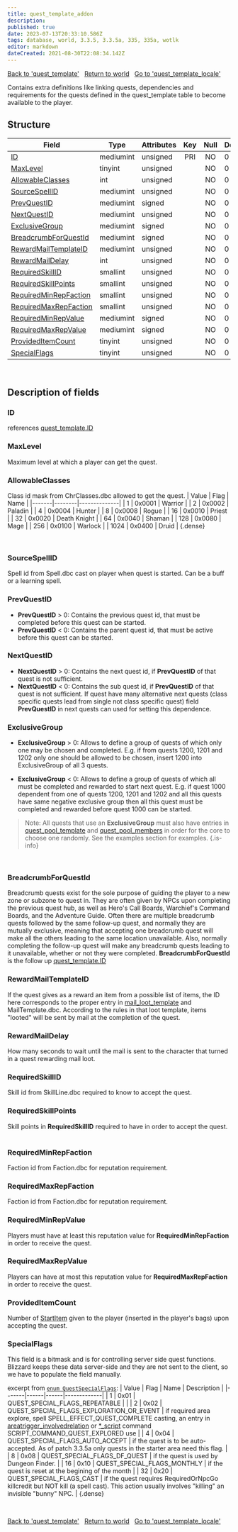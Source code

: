 ```yaml
---
title: quest_template_addon
description: 
published: true
date: 2023-07-13T20:33:10.586Z
tags: database, world, 3.3.5, 3.3.5a, 335, 335a, wotlk
editor: markdown
dateCreated: 2021-08-30T22:08:34.142Z
---
```


<a href="https://trinitycore.info/en/database/335/world/quest_template" class="mt-5 v-btn v-btn--depressed v-btn--flat v-btn--outlined theme--light v-size--default darkblue--text text--lighten-3"><span class="v-btn__content"><i aria-hidden="true" class="v-icon notranslate v-icon--left mdi mdi-arrow-left theme--light"></i><span>Back to 'quest_template'</span></span></a>&nbsp;&nbsp;&nbsp;<a href="https://trinitycore.info/en/database/335/world/home" class="mt-5 v-btn v-btn--depressed v-btn--flat v-btn--outlined theme--light v-size--default darkblue--text text--lighten-3"><span class="v-btn__content"><i aria-hidden="true" class="v-icon notranslate v-icon--left mdi mdi-home-outline theme--light"></i><span>Return to world</span></span></a>&nbsp;&nbsp;&nbsp;<a href="https://trinitycore.info/en/database/335/world/quest_template_locale" class="mt-5 v-btn v-btn--depressed v-btn--flat v-btn--outlined theme--light v-size--default darkblue--text text--lighten-3"><span class="v-btn__content"><span>Go to 'quest_template_locale'</span><i aria-hidden="true" class="v-icon notranslate v-icon--right mdi mdi-arrow-right theme--light"></i></span></a>

Contains extra definitions like linking quests, dependencies and requirements for the quests defined in the quest_template table to become available to the player.

## Structure

| Field | Type | Attributes | Key | Null | Default | Extra | Comment |
| --- | --- | --- | :---: | :---: | --- | --- | --- |
| [ID](#id) | mediumint | unsigned | PRI | NO | 0 |  |  |
| [MaxLevel](#maxlevel) | tinyint | unsigned |  | NO | 0 |  |  |
| [AllowableClasses](#allowableclasses) | int | unsigned |  | NO | 0 |  |  |
| [SourceSpellID](#sourcespellid) | mediumint | unsigned |  | NO | 0 |  |  |
| [PrevQuestID](#prevquestid) | mediumint | signed |  | NO | 0 |  |  |
| [NextQuestID](#nextquestid) | mediumint | unsigned |  | NO | 0 |  |  |
| [ExclusiveGroup](#exclusivegroup) | mediumint | signed |  | NO | 0 |  |  |
| [BreadcrumbForQuestId](#breadcrumbforquestid) | mediumint | signed |  | NO | 0 |  |  |
| [RewardMailTemplateID](#rewardmailtemplateid) | mediumint | unsigned |  | NO | 0 |  |  |
| [RewardMailDelay](#rewardmaildelay) | int | unsigned |  | NO | 0 |  |  |
| [RequiredSkillID](#requiredskillid) | smallint | unsigned |  | NO | 0 |  |  |
| [RequiredSkillPoints](#requiredskillpoints) | smallint | unsigned |  | NO | 0 |  |  |
| [RequiredMinRepFaction](#requiredminrepfaction) | smallint | unsigned |  | NO | 0 |  |  |
| [RequiredMaxRepFaction](#requiredmaxrepfaction) | smallint | unsigned |  | NO | 0 |  |  |
| [RequiredMinRepValue](#requiredminrepvalue) | mediumint | signed |  | NO | 0 |  |  |
| [RequiredMaxRepValue](#requiredmaxrepvalue) | mediumint | signed |  | NO | 0 |  |  |
| [ProvidedItemCount](#provideditemcount) | tinyint | unsigned |  | NO | 0 |  |  |
| [SpecialFlags](#specialflags) | tinyint | unsigned |  | NO | 0 |  |  |
&nbsp;
## Description of fields

### ID
references [quest_template.ID](../world/quest_template#id)
&nbsp;

### MaxLevel
Maximum level at which a player can get the quest.
&nbsp;

### AllowableClasses
Class id mask from ChrClasses.dbc allowed to get the quest.
| Value | Flag   | Name         |
|-------|--------|--------------|
|     1 | 0x0001 | Warrior      |
|     2 | 0x0002 | Paladin      |
|     4 | 0x0004 | Hunter       |
|     8 | 0x0008 | Rogue        |
|    16 | 0x0010 | Priest       |
|    32 | 0x0020 | Death Knight |
|    64 | 0x0040 | Shaman       |
|   128 | 0x0080 | Mage         |
|   256 | 0x0100 | Warlock      |
|  1024 | 0x0400 | Druid        |
{.dense}

&nbsp;

### SourceSpellID
Spell id from Spell.dbc cast on player when quest is started. Can be a buff or a learning spell.
&nbsp;

### PrevQuestID
* **PrevQuestID** > 0: Contains the previous quest id, that must be completed before this quest can be started.
* **PrevQuestID** < 0: Contains the parent quest id, that must be active before this quest can be started.
&nbsp;

### NextQuestID
* **NextQuestID** > 0: Contains the next quest id, if **PrevQuestID** of that quest is not sufficient.
* **NextQuestID** < 0: Contains the sub quest id, if **PrevQuestID** of that quest is not sufficient. If quest have many alternative next quests (class specific quests lead from single not class specific quest) field **PrevQuestID** in next quests can used for setting this dependence.
&nbsp;

### ExclusiveGroup
* **ExclusiveGroup** > 0: Allows to define a group of quests of which only one may be chosen and completed. 
E.g. if from quests 1200, 1201 and 1202 only one should be allowed to be chosen, insert 1200 into ExclusiveGroup of all 3 quests.

* **ExclusiveGroup** < 0: Allows to define a group of quests of which all must be completed and rewarded to start next quest. 
E.g. if quest 1000 dependent from one of quests 1200, 1201 and 1202 and all this quests have same negative exclusive group then all this quest must be completed and rewarded before quest 1000 can be started.

> Note: All quests that use an **ExclusiveGroup** must also have entries in [quest_pool_template](../world/quest_pool_template) and  [quest_pool_members](../world/quest_pool_members) in order for the core to choose one randomly. See the examples section for examples.
{.is-info}

&nbsp;

### BreadcrumbForQuestId
Breadcrumb quests exist for the sole purpose of guiding the player to a new zone or subzone to quest in. They are often given by NPCs upon completing the previous quest hub, as well as Hero's Call Boards, Warchief's Command Boards, and the Adventure Guide. Often there are multiple breadcrumb quests followed by the same follow-up quest, and normally they are mutually exclusive, meaning that accepting one breadcrumb quest will make all the others leading to the same location unavailable. Also, normally completing the follow-up quest will make any breadcrumb quests leading to it unavailable, whether or not they were completed.
**BreadcrumbForQuestId** is the follow up [quest_template.ID](../world/quest_template#id)
&nbsp;

### RewardMailTemplateID
If the quest gives as a reward an item from a possible list of items, the ID here corresponds to the proper entry in [mail_loot_template](../world/loot_template) and MailTemplate.dbc. According to the rules in that loot template, items "looted" will be sent by mail at the completion of the quest.
&nbsp;

### RewardMailDelay
How many seconds to wait until the mail is sent to the character that turned in a quest rewarding mail loot.
&nbsp;

### RequiredSkillID
Skill id from SkillLine.dbc required to know to accept the quest.
&nbsp;

### RequiredSkillPoints
Skill points in **RequiredSkillID** required to have in order to accept the quest.
&nbsp;

### RequiredMinRepFaction
Faction id from Faction.dbc for reputation requirement.
&nbsp;

### RequiredMaxRepFaction
Faction id from Faction.dbc for reputation requirement.
&nbsp;

### RequiredMinRepValue
Players must have at least this reputation value for **RequiredMinRepFaction** in order to receive the quest.
&nbsp;

### RequiredMaxRepValue
Players can have at most this reputation value for **RequiredMaxRepFaction** in order to receive the quest.
&nbsp;

### ProvidedItemCount
Number of [StartItem](../world/quest_template#startitem) given to the player (inserted in the player's bags) upon accepting the quest.
&nbsp;

### SpecialFlags
This field is a bitmask and is for controlling server side quest functions. Blizzard keeps these data server-side and they are not sent to the client, so we have to populate the field manually.

excerpt from [`enum QuestSpecialFlags`](https://github.com/TrinityCore/TrinityCore/tree/3.3.5/src/server/game/Quests/QuestDef.h):
| Value | Flag | Name | Description |
|-------|------|------|-------------|
| 1 | 0x01 | QUEST_SPECIAL_FLAGS_REPEATABLE |  |
| 2 | 0x02 | QUEST_SPECIAL_FLAGS_EXPLORATION_OR_EVENT | if required area explore, spell SPELL_EFFECT_QUEST_COMPLETE casting, an entry in [areatrigger_involvedrelation](../world/areatrigger_involvedrelation) or [\*_script](../world/scripts) command SCRIPT_COMMAND_QUEST_EXPLORED use |
| 4 | 0x04 | QUEST_SPECIAL_FLAGS_AUTO_ACCEPT | if the quest is to be auto-accepted. As of patch 3.3.5a only quests in the starter area need this flag. |
| 8 | 0x08 | QUEST_SPECIAL_FLAGS_DF_QUEST | if the quest is used by Dungeon Finder. |
| 16 | 0x10 | QUEST_SPECIAL_FLAGS_MONTHLY | if the quest is reset at the begining of the month |
| 32 | 0x20 | QUEST_SPECIAL_FLAGS_CAST | if the quest requires RequiredOrNpcGo killcredit but NOT kill (a spell cast). This action usually involves "killing" an invisible "bunny" NPC. |
{.dense}

&nbsp;

<a href="https://trinitycore.info/en/database/335/world/quest_template" class="mt-5 v-btn v-btn--depressed v-btn--flat v-btn--outlined theme--light v-size--default darkblue--text text--lighten-3"><span class="v-btn__content"><i aria-hidden="true" class="v-icon notranslate v-icon--left mdi mdi-arrow-left theme--light"></i><span>Back to 'quest_template'</span></span></a>&nbsp;&nbsp;&nbsp;<a href="https://trinitycore.info/en/database/335/world/home" class="mt-5 v-btn v-btn--depressed v-btn--flat v-btn--outlined theme--light v-size--default darkblue--text text--lighten-3"><span class="v-btn__content"><i aria-hidden="true" class="v-icon notranslate v-icon--left mdi mdi-home-outline theme--light"></i><span>Return to world</span></span></a>&nbsp;&nbsp;&nbsp;<a href="https://trinitycore.info/en/database/335/world/quest_template_locale" class="mt-5 v-btn v-btn--depressed v-btn--flat v-btn--outlined theme--light v-size--default darkblue--text text--lighten-3"><span class="v-btn__content"><span>Go to 'quest_template_locale'</span><i aria-hidden="true" class="v-icon notranslate v-icon--right mdi mdi-arrow-right theme--light"></i></span></a>
